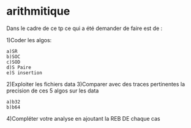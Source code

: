 # arithmitique
Dans le cadre de ce tp ce qui a été demander de faire est de :

1)Coder les algos:

    a)SR
    b)SOC
    c)SOD
    d)S Paire
    e)S insertion
    
    
2)Exploiter les fichiers data 
3)Comparer avec des traces pertinentes la precision de ces 5 algos sur les data 

    a)b32
    b)b64
4)Compléter votre analyse en ajoutant la REB DE chaque cas 
